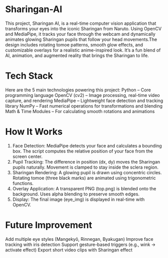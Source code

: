 # Sharingan-AI
This project, Sharingan AI, is a real-time computer vision application that transforms your eyes into the iconic Sharingan from Naruto. Using OpenCV and MediaPipe, it tracks your face through the webcam and dynamically animates glowing Sharingan pupils that follow your head movements.The design includes rotating tomoe patterns, smooth glow effects, and customizable overlays for a realistic anime-inspired look. It’s a fun blend of AI, animation, and augmented reality that brings the Sharingan to life.

# Tech Stack
Here are the 5 main technologies powering this project:
Python – Core programming language
OpenCV (cv2) – Image processing, real-time video capture, and rendering
MediaPipe – Lightweight face detection and tracking library
NumPy – Fast numerical operations for transformations and blending
Math & Time Modules – For calculating smooth rotations and animations

# How It Works
1. Face Detection:
MediaPipe detects your face and calculates a bounding box.
The script computes the relative position of your face from the screen center.
2. Pupil Tracking:
The difference in position (dx, dy) moves the Sharingan pupils naturally.
Movement is clamped to stay inside the sclera region.
3. Sharingan Rendering:
A glowing pupil is drawn using concentric circles.
Rotating tomoe (three black marks) are animated using trigonometric functions.
4. Overlay Application:
A transparent PNG (top.png) is blended onto the background.
Uses alpha blending to preserve smooth edges.
5. Display:
The final image (eye_img) is displayed in real-time with OpenCV.

# Future Improvement
Add multiple eye styles (Mangekyō, Rinnegan, Byakugan)
Improve face tracking with iris detection
Support gesture-based triggers (e.g., wink → activate effect)
Export short video clips with Sharingan effect
